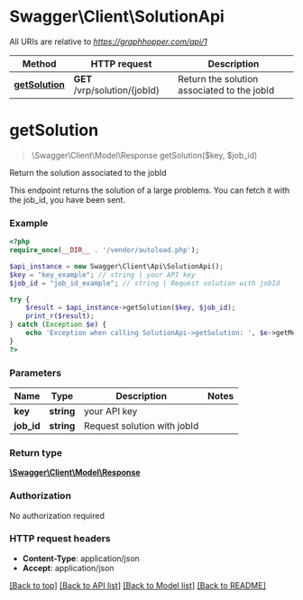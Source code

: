 # Swagger\Client\SolutionApi

All URIs are relative to *https://graphhopper.com/api/1*

Method | HTTP request | Description
------------- | ------------- | -------------
[**getSolution**](SolutionApi.md#getSolution) | **GET** /vrp/solution/{jobId} | Return the solution associated to the jobId


# **getSolution**
> \Swagger\Client\Model\Response getSolution($key, $job_id)

Return the solution associated to the jobId

This endpoint returns the solution of a large problems. You can fetch it with the job_id, you have been sent.

### Example
```php
<?php
require_once(__DIR__ . '/vendor/autoload.php');

$api_instance = new Swagger\Client\Api\SolutionApi();
$key = "key_example"; // string | your API key
$job_id = "job_id_example"; // string | Request solution with jobId

try {
    $result = $api_instance->getSolution($key, $job_id);
    print_r($result);
} catch (Exception $e) {
    echo 'Exception when calling SolutionApi->getSolution: ', $e->getMessage(), PHP_EOL;
}
?>
```

### Parameters

Name | Type | Description  | Notes
------------- | ------------- | ------------- | -------------
 **key** | **string**| your API key |
 **job_id** | **string**| Request solution with jobId |

### Return type

[**\Swagger\Client\Model\Response**](../Model/Response.md)

### Authorization

No authorization required

### HTTP request headers

 - **Content-Type**: application/json
 - **Accept**: application/json

[[Back to top]](#) [[Back to API list]](../../README.md#documentation-for-api-endpoints) [[Back to Model list]](../../README.md#documentation-for-models) [[Back to README]](../../README.md)

